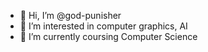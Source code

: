 - 👋 Hi, I’m @god-punisher
- 👀 I’m interested in computer graphics, AI
- 🌱 I’m currently coursing Computer Science

<!---
god-punisher/god-punisher is a ✨ special ✨ repository because its `README.md` (this file) appears on your GitHub profile.
You can click the Preview link to take a look at your changes.
--->

